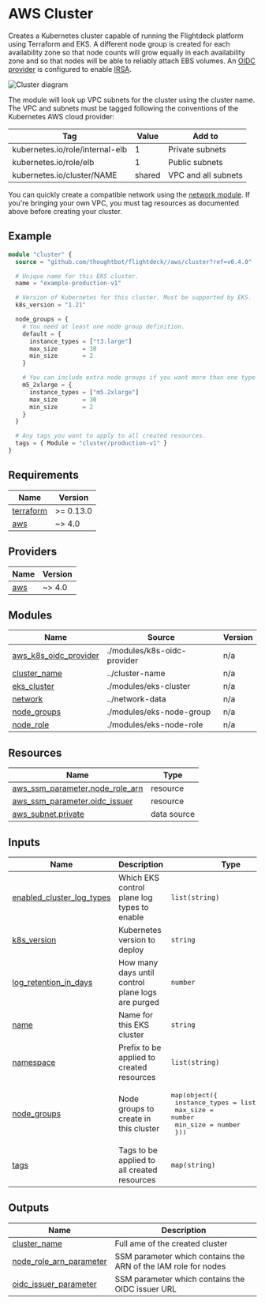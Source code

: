 # AWS Cluster

Creates a Kubernetes cluster capable of running the Flightdeck platform using
Terraform and EKS. A different node group is created for each availability zone
so that node counts will grow equally in each availability zone and so that
nodes will be able to reliably attach EBS volumes. An [OIDC
provider](./modules/k8s-oidc-provider) is configured to enable [IRSA].

![Cluster diagram](../../docs/eks-cluster.png)

The module will look up VPC subnets for the cluster using the cluster name. The
VPC and subnets must be tagged following the conventions of the Kubernetes AWS
cloud provider:

| Tag                             | Value  | Add to              |
| ------------------------------- | ------ | ------------------- |
| kubernetes.io/role/internal-elb | 1      | Private subnets     |
| kubernetes.io/role/elb          | 1      | Public subnets      |
| kubernetes.io/cluster/NAME      | shared | VPC and all subnets |

You can quickly create a compatible network using the [network module]. If
you're bringing your own VPC, you must tag resources as documented above before
creating your cluster.

[network module]: ../network/README.md
[irsa]: https://docs.aws.amazon.com/emr/latest/EMR-on-EKS-DevelopmentGuide/setting-up-enable-IAM.html

## Example

```terraform
module "cluster" {
  source = "github.com/thoughtbot/flightdeck//aws/cluster?ref=v0.4.0"

  # Unique name for this EKS cluster.
  name = "example-production-v1"

  # Version of Kubernetes for this cluster. Must be supported by EKS.
  k8s_version = "1.21"

  node_groups = {
    # You need at least one node group definition.
    default = {
      instance_types = ["t3.large"]
      max_size       = 30
      min_size       = 2
    }

    # You can include extra node groups if you want more than one type of node.
    m5_2xlarge = {
      instance_types = ["m5.2xlarge"]
      max_size       = 30
      min_size       = 2
    }
  }

  # Any tags you want to apply to all created resources.
  tags = { Module = "cluster/production-v1" }
}
```

<!-- BEGIN_TF_DOCS -->
## Requirements

| Name | Version |
|------|---------|
| <a name="requirement_terraform"></a> [terraform](#requirement\_terraform) | >= 0.13.0 |
| <a name="requirement_aws"></a> [aws](#requirement\_aws) | ~> 4.0 |

## Providers

| Name | Version |
|------|---------|
| <a name="provider_aws"></a> [aws](#provider\_aws) | ~> 4.0 |

## Modules

| Name | Source | Version |
|------|--------|---------|
| <a name="module_aws_k8s_oidc_provider"></a> [aws\_k8s\_oidc\_provider](#module\_aws\_k8s\_oidc\_provider) | ./modules/k8s-oidc-provider | n/a |
| <a name="module_cluster_name"></a> [cluster\_name](#module\_cluster\_name) | ../cluster-name | n/a |
| <a name="module_eks_cluster"></a> [eks\_cluster](#module\_eks\_cluster) | ./modules/eks-cluster | n/a |
| <a name="module_network"></a> [network](#module\_network) | ../network-data | n/a |
| <a name="module_node_groups"></a> [node\_groups](#module\_node\_groups) | ./modules/eks-node-group | n/a |
| <a name="module_node_role"></a> [node\_role](#module\_node\_role) | ./modules/eks-node-role | n/a |

## Resources

| Name | Type |
|------|------|
| [aws_ssm_parameter.node_role_arn](https://registry.terraform.io/providers/hashicorp/aws/latest/docs/resources/ssm_parameter) | resource |
| [aws_ssm_parameter.oidc_issuer](https://registry.terraform.io/providers/hashicorp/aws/latest/docs/resources/ssm_parameter) | resource |
| [aws_subnet.private](https://registry.terraform.io/providers/hashicorp/aws/latest/docs/data-sources/subnet) | data source |

## Inputs

| Name | Description | Type | Default | Required |
|------|-------------|------|---------|:--------:|
| <a name="input_enabled_cluster_log_types"></a> [enabled\_cluster\_log\_types](#input\_enabled\_cluster\_log\_types) | Which EKS control plane log types to enable | `list(string)` | `[]` | no |
| <a name="input_k8s_version"></a> [k8s\_version](#input\_k8s\_version) | Kubernetes version to deploy | `string` | n/a | yes |
| <a name="input_log_retention_in_days"></a> [log\_retention\_in\_days](#input\_log\_retention\_in\_days) | How many days until control plane logs are purged | `number` | `7` | no |
| <a name="input_name"></a> [name](#input\_name) | Name for this EKS cluster | `string` | n/a | yes |
| <a name="input_namespace"></a> [namespace](#input\_namespace) | Prefix to be applied to created resources | `list(string)` | `[]` | no |
| <a name="input_node_groups"></a> [node\_groups](#input\_node\_groups) | Node groups to create in this cluster | <pre>map(object({<br>    instance_types = list(string),<br>    max_size       = number<br>    min_size       = number<br>  }))</pre> | n/a | yes |
| <a name="input_tags"></a> [tags](#input\_tags) | Tags to be applied to all created resources | `map(string)` | `{}` | no |

## Outputs

| Name | Description |
|------|-------------|
| <a name="output_cluster_name"></a> [cluster\_name](#output\_cluster\_name) | Full ame of the created cluster |
| <a name="output_node_role_arn_parameter"></a> [node\_role\_arn\_parameter](#output\_node\_role\_arn\_parameter) | SSM parameter which contains the ARN of the IAM role for nodes |
| <a name="output_oidc_issuer_parameter"></a> [oidc\_issuer\_parameter](#output\_oidc\_issuer\_parameter) | SSM parameter which contains the OIDC issuer URL |
<!-- END_TF_DOCS -->